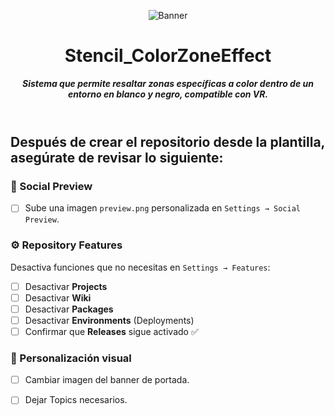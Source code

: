 <header>

![Banner](https://github.com/user-attachments/assets/5b933a56-0ece-452a-99c0-1a641485a6b9)

# **Stencil_ColorZoneEffect**

_**Sistema que permite resaltar zonas específicas a color dentro de un entorno en blanco y negro, compatible con VR.**_


</header>
   
<footer>
   
## Después de crear el repositorio desde la plantilla, asegúrate de revisar lo siguiente:

### 📸 Social Preview
- [ ] Sube una imagen `preview.png` personalizada en `Settings → Social Preview`.

### ⚙️ Repository Features
Desactiva funciones que no necesitas en `Settings → Features`:

- [ ] Desactivar **Projects**
- [ ] Desactivar **Wiki**
- [ ] Desactivar **Packages**
- [ ] Desactivar **Environments** (Deployments)
- [ ] Confirmar que **Releases** sigue activado ✅

### 🎨 Personalización visual
- [ ] Cambiar imagen del banner de portada.
- [ ] Dejar Topics necesarios.


</footer>
